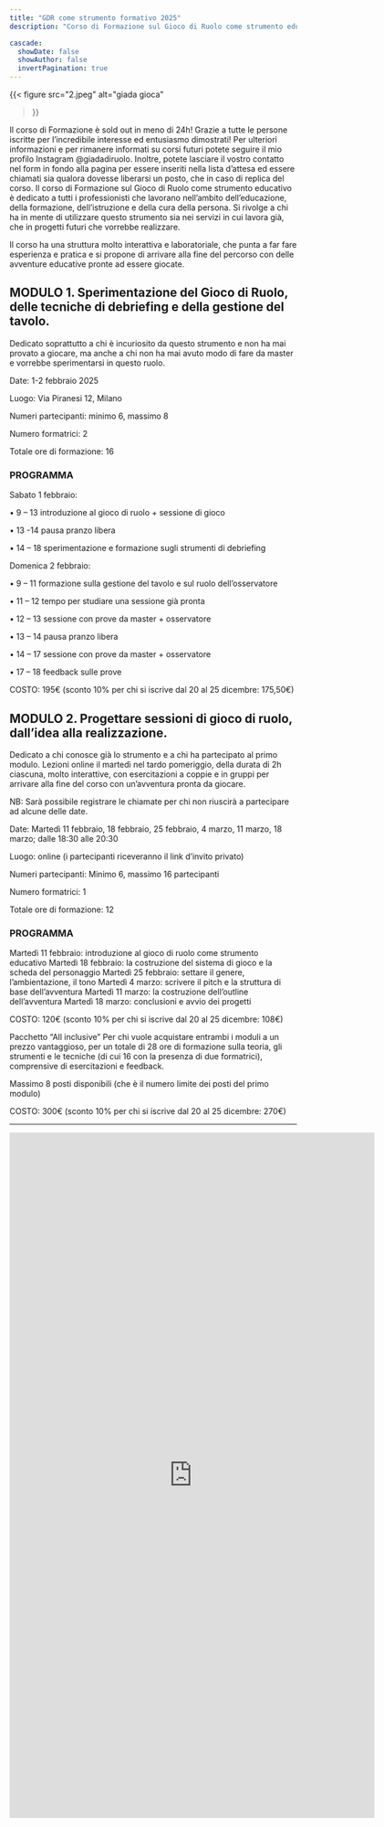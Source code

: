 ```yaml
---
title: "GDR come strumento formativo 2025"
description: "Corso di Formazione sul Gioco di Ruolo come strumento educativo (sold out)"

cascade:
  showDate: false
  showAuthor: false
  invertPagination: true
---
```


{{< figure
    src="2.jpeg"
    alt="giada gioca"
>}}

Il corso di Formazione è sold out in meno di 24h!
Grazie a tutte le persone iscritte per l’incredibile interesse ed entusiasmo dimostrati! Per ulteriori informazioni e per rimanere informati su corsi futuri potete seguire il mio profilo Instagram @giadadiruolo.
Inoltre, potete lasciare il vostro contatto nel form in fondo alla pagina per essere inseriti nella lista d’attesa ed essere chiamati sia qualora dovesse liberarsi un posto, che in caso di replica del corso.
Il corso di Formazione sul Gioco di Ruolo come strumento educativo è dedicato a tutti i professionisti che lavorano nell’ambito dell’educazione, della formazione, dell’istruzione e della cura della persona.
Si rivolge a chi ha in mente di utilizzare questo strumento sia nei servizi in cui lavora già, che in progetti futuri che vorrebbe realizzare.

Il corso ha una struttura molto interattiva e laboratoriale, che punta a far fare esperienza e pratica e si propone di arrivare alla fine del percorso con delle avventure educative pronte ad essere giocate.

## MODULO 1. Sperimentazione del Gioco di Ruolo, delle tecniche di debriefing e della gestione del tavolo.

Dedicato soprattutto a chi è incuriosito da questo strumento e non ha mai provato a giocare, ma anche a chi non ha mai avuto modo di fare da master e vorrebbe sperimentarsi in questo ruolo.

Date: 1-2 febbraio 2025

Luogo: Via Piranesi 12, Milano

Numeri partecipanti: minimo 6, massimo 8

Numero formatrici: 2

Totale ore di formazione: 16


### PROGRAMMA

Sabato 1 febbraio:

• 9 – 13 introduzione al gioco di ruolo + sessione di gioco

• 13 -14 pausa pranzo libera

• 14 – 18 sperimentazione e formazione sugli strumenti di debriefing

Domenica 2 febbraio:

• 9 – 11 formazione sulla gestione del tavolo e sul ruolo dell’osservatore

• 11 – 12 tempo per studiare una sessione già pronta

• 12 – 13 sessione con prove da master + osservatore

• 13 – 14 pausa pranzo libera

• 14 – 17 sessione con prove da master + osservatore

• 17 – 18 feedback sulle prove


COSTO: 195€ (sconto 10% per chi si iscrive dal 20 al 25 dicembre: 175,50€)

## MODULO 2. Progettare sessioni di gioco di ruolo, dall’idea alla realizzazione.

Dedicato a chi conosce già lo strumento e a chi ha partecipato al primo modulo.
Lezioni online il martedì nel tardo pomeriggio, della durata di 2h ciascuna, molto interattive, con esercitazioni a coppie e in gruppi per arrivare alla fine del corso con un’avventura pronta da giocare.

NB: Sarà possibile registrare le chiamate per chi non riuscirà a partecipare ad alcune delle date.

Date: Martedì 11 febbraio, 18 febbraio, 25 febbraio, 4 marzo, 11 marzo, 18 marzo;
dalle 18:30 alle 20:30

Luogo: online (i partecipanti riceveranno il link d’invito privato)

Numeri partecipanti: Minimo 6, massimo 16 partecipanti

Numero formatrici: 1


Totale ore di formazione: 12


### PROGRAMMA

Martedì 11 febbraio: introduzione al gioco di ruolo come strumento educativo
Martedì 18 febbraio: la costruzione del sistema di gioco e la scheda del personaggio
Martedì 25 febbraio: settare il genere, l’ambientazione, il tono
Martedì 4 marzo: scrivere il pitch e la struttura di base dell’avventura
Martedì 11 marzo: la costruzione dell’outline dell’avventura
Martedì 18 marzo: conclusioni e avvio dei progetti

COSTO: 120€ (sconto 10% per chi si iscrive dal 20 al 25 dicembre: 108€)

Pacchetto “All inclusive”
Per chi vuole acquistare entrambi i moduli a un prezzo vantaggioso, per un totale di 28 ore di formazione sulla teoria, gli strumenti e le tecniche (di cui 16 con la presenza di due formatrici), comprensive di esercitazioni e feedback.

Massimo 8 posti disponibili (che è il numero limite dei posti del primo modulo)

COSTO: 300€ (sconto 10% per chi si iscrive dal 20 al 25 dicembre: 270€)

---
<iframe src="https://docs.google.com/forms/d/e/1FAIpQLSd1s3KzrhonEUiwRfw7Ex76LHh4-Jf9dSMRP58FNf7k9jzGtg/viewform?embedded=true" width="640" height="1200" frameborder="0" marginheight="0" marginwidth="0">Caricamento…</iframe>
